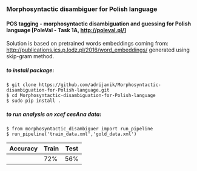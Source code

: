 ### Morphosyntactic disambiguer for Polish language
#### POS tagging - morphosyntactic disambiguation and guessing for Polish language [PoleVal - Task 1A, http://poleval.pl/]
Solution is based on pretrained words embeddings coming from: http://publications.ics.p.lodz.pl/2016/word_embeddings/ generated using skip-gram method.

##### to install package:
```
$ git clone https://github.com/adrijanik/Morphosyntactic-disambiguation-for-Polish-language.git
$ cd Morphosyntactic-disambiguation-for-Polish-language
$ sudo pip install .
```
##### to run analysis on xcef cesAna data:
```
$ from morphosyntactic_disambiguer import run_pipeline
$ run_pipeline('train_data.xml','gold_data.xml')
```
| Accuracy  | Train | Test
| ------------- | ------------- | ----- |
|   | 72% | 56%  |
